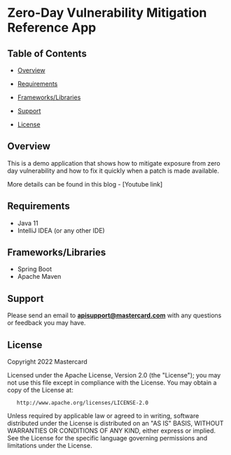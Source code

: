 # Zero-Day Vulnerability Mitigation Reference App

 

## Table of Contents
- [Overview](#overview)
- [Requirements](#requirements)
- [Frameworks/Libraries](#frameworks)
 
- [Support](#support)
- [License](#license)

## Overview  <a name="overview"></a>

This is a demo application that shows how to mitigate exposure from zero day vulnerability and how to fix it quickly when a patch is made available. 

More details can be found in this blog - [Youtube link]

## Requirements  <a name="requirements"></a>

- Java 11
- IntelliJ IDEA (or any other IDE)

## Frameworks/Libraries <a name="frameworks"></a>
- Spring Boot
- Apache Maven

 
 
## Support <a name="support"></a>
Please send an email to **apisupport@mastercard.com** with any questions or feedback you may have.


## License <a name="license"></a>
<p>Copyright 2022 Mastercard</p>
<p>Licensed under the Apache License, Version 2.0 (the "License"); you may not use this file except in compliance with
the License. You may obtain a copy of the License at:</p>
<pre><code>   http://www.apache.org/licenses/LICENSE-2.0
</code></pre>
<p>Unless required by applicable law or agreed to in writing, software distributed under the License is distributed on
an "AS IS" BASIS, WITHOUT WARRANTIES OR CONDITIONS OF ANY KIND, either express or implied. See the License for the
specific language governing permissions and limitations under the License.</p>
